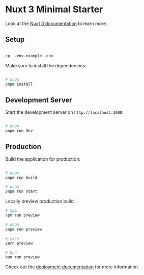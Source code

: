 # Nuxt 3 Minimal Starter

Look at the [Nuxt 3 documentation](https://nuxt.com/docs/getting-started/introduction) to learn more.

## Setup

```bash

cp  .env.example .env
```

Make sure to install the dependencies:

```bash

# pnpm
pnpm install
```

## Development Server

Start the development server on `http://localhost:3000`:

```bash

# pnpm
pnpm run dev
```

## Production

Build the application for production:

```bash

# pnpm
pnpm run build

# pnpm
pnpm run start
```

Locally preview production build:

```bash
# npm
npm run preview

# pnpm
pnpm run preview

# yarn
yarn preview

# bun
bun run preview
```

Check out the [deployment documentation](https://nuxt.com/docs/getting-started/deployment) for more information.
